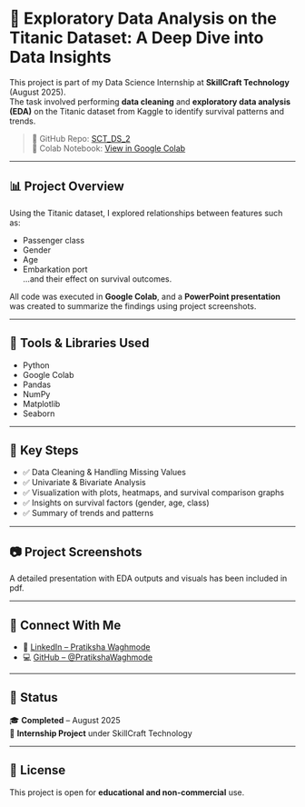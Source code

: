 # 🚢 Exploratory Data Analysis on the Titanic Dataset: A Deep Dive into Data Insights

This project is part of my Data Science Internship at **SkillCraft Technology** (August 2025).  
The task involved performing **data cleaning** and **exploratory data analysis (EDA)** on the Titanic dataset from Kaggle to identify survival patterns and trends.

> 📁 GitHub Repo: [SCT_DS_2](https://github.com/PratikshaWaghmode/SCT_DS_2)  
> 📓 Colab Notebook: [View in Google Colab](https://colab.research.google.com/drive/1N8Dz4-M1wIMrLjuPKMBPdQ4KzDPWGZVi?usp=sharing)

---

## 📊 Project Overview

Using the Titanic dataset, I explored relationships between features such as:
- Passenger class
- Gender
- Age
- Embarkation port  
...and their effect on survival outcomes.

All code was executed in **Google Colab**, and a **PowerPoint presentation** was created to summarize the findings using project screenshots.

---

## 🧰 Tools & Libraries Used

- Python
- Google Colab
- Pandas
- NumPy
- Matplotlib
- Seaborn

---

## 📌 Key Steps

- ✅ Data Cleaning & Handling Missing Values  
- ✅ Univariate & Bivariate Analysis  
- ✅ Visualization with plots, heatmaps, and survival comparison graphs  
- ✅ Insights on survival factors (gender, age, class)  
- ✅ Summary of trends and patterns

---

## 📷 Project Screenshots

A detailed presentation with EDA outputs and visuals has been included in pdf.

---

## 🔗 Connect With Me

- 💼 [LinkedIn – Pratiksha Waghmode](https://www.linkedin.com/in/pratikshawaghmode)
- 💻 [GitHub – @PratikshaWaghmode](https://github.com/PratikshaWaghmode)

---

## 🏁 Status

🎓 **Completed** – August 2025  
📂 **Internship Project** under SkillCraft Technology

---

## 📄 License

This project is open for **educational and non-commercial** use.
